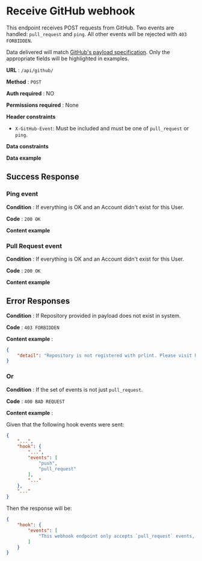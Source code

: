 # Receive GitHub webhook

This endpoint receives POST requests from GitHub. Two events are handled:
`pull_request` and `ping`. All other events will be rejected with `403
FORBIDDEN`.

Data delivered will match [GitHub's payload
specification](https://developer.github.com/webhooks/#payloads). Only the
appropriate fields will be highlighted in examples.

**URL** : `/api/github/`

**Method** : `POST`

**Auth required** : NO

**Permissions required** : None

**Header constraints**

* `X-GitHub-Event`: Must be included and must be one of `pull_request` or
    `ping`.

**Data constraints**


**Data example** 

## Success Response

### Ping event

**Condition** : If everything is OK and an Account didn't exist for this User.

**Code** : `200 OK`

**Content example**

### Pull Request event

**Condition** : If everything is OK and an Account didn't exist for this User.

**Code** : `200 OK`

**Content example**

## Error Responses

**Condition** : If Repository provided in payload does not exist in system.

**Code** : `403 FORBIDDEN`

**Content example** :

```json
{
    "detail": "Repository is not registered with prlint. Please visit https://prlint.com/ to register."
}
```

### Or

**Condition** : If the set of events is not just `pull_request`.

**Code** : `400 BAD REQUEST`

**Content example** :

Given that the following hook events were sent:

```json
{
    "...",
    "hook": {
        "...",
        "events": [
            "push",
            "pull_request"
        ],
        "..."
    },
    "..."
}
```

Then the response will be:

```json
{
    "hook": {
        "events": [
            "This webhook endpoint only accepts `pull_request` events, plus the default `ping`. Events received were [`push`, `pull_request`]. Please reconfigure."
        ]
    }
}
```
